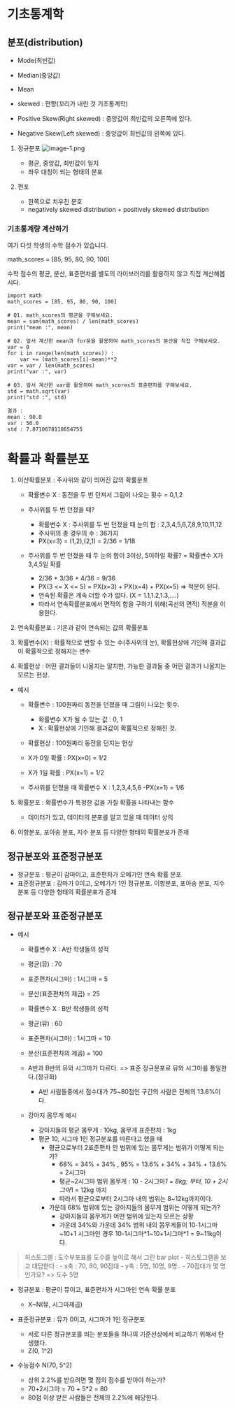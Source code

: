 # 기초통계학


## 분포(distribution)
- Mode(최빈값)
- Median(중앙값)
- Mean

- skewed : 편향(꼬리가 내린 것 기초통계학)
- Positive Skew(Right skewed) : 중앙값이 최빈값의 오른쪽에 있다. 
- Negative Skew(Left skewed) : 중앙값이 최빈값의 왼쪽에 있다. 

1. 정규분포
![image-1.png](./image-1.png)
    - 평균, 중앙값, 최빈값이 일치
    - 좌우 대칭이 되는 형태의 분포

2. 편포
    - 한쪽으로 치우친 분호
    - negatively skewed distribution + positively skewed distribution

### 기초통계량 계산하기

여기 다섯 학생의 수학 점수가 있습니다.

math_scores = [85, 95, 80, 90, 100]

수학 점수의 평균, 분산, 표준편차를 별도의 라이브러리를 활용하지 않고 직접 계산해봅시다.

```
import math
math_scores = [85, 95, 80, 90, 100]

# Q1. math_scores의 평균을 구해보세요.
mean = sum(math_scores) / len(math_scores)
print("mean :", mean)

# Q2. 앞서 계산한 mean과 for문을 활용하여 math_scores의 분산을 직접 구해보세요.
var = 0 
for i in range(len(math_scores)) :
    var += (math_scores[i]-mean)**2
var = var / len(math_scores)
print("var :", var)

# Q3. 앞서 계산한 var를 활용하여 math_scores의 표준편차를 구해보세요.
std = math.sqrt(var)
print("std :", std)

결과 :
mean : 90.0
var : 50.0
std : 7.0710678118654755
```

# 확률과 확률분포

1. 이산확률분포 : 주사위와 같이 띄어진 값의 확률분포
    - 확률변수 X : 동전을 두 번 던져서 그림이 나오는 횟수 = 0,1,2

    - 주사위를 두 번 던졌을 때?
        - 확률변수 X : 주사위를 두 번 던졌을 때 눈의 합 : 2,3,4,5,6,7,8,9,10,11,12
        - 주사위의 총 경우의 수 : 36가지
        - PX(x=3) = (1,2),(2,1) = 2/36 = 1/18
    
    - 주사위를 두 번 던졌을 때 두 눈의 합이 3이상, 5이하일 확률? = 확률변수 X가 3,4,5일 확률
        - 2/36 + 3/36 + 4/36 = 9/36
        - PX(3 <= X <= 5) = PX(x=3) + PX(x=4) + PX(x=5) => 적분이 된다.
        - 연속된 확률은 계속 더할 수가 없다. (X = 1.1,1.2,1.3,....)
        - 따라서 연속확률분포에서 면적의 합을 구하기 위해(곡선의 면적) 적분을 이용한다.

2. 연속확률분포 : 기온과 같이 연속되는 값의 확률분포

3. 확률변수(X) : 확률적으로 변할 수 있는 수(주사위의 눈), 확률현상에 기인해 결과값이 확률적으로 정해지는 변수

4. 확률현상 : 어떤 결과들이 나올지는 알지만, 가능한 결과들 중 어떤 결과가 나올지는 모르는 현상. 

- 예시
    - 확률변수 : 100원짜리 동전을 던졌을 때 그림이 나오는 횟수. 
        - 확률변수 X가 될 수 있는 값 : 0, 1
        - X : 확률현상에 기인해 결과값이 확률적으로 정해진 것. 
    - 확률현상 : 100원짜리 동전을 던지는 현상
    - X가 0일 확률 : PX(x=0) = 1/2
    - X가 1일 확률 : PX(x=1) = 1/2

    - 주사위를 던졌을 때 확률변수 X : 1,2,3,4,5,6
        -PX(x=1) = 1/6

5. 확률분포 : 확률변수가 특정한 값을 가질 확률을 나타내는 함수
    - 데이터가 있고, 데이터의 분포를 알고 있을 때 데이터 상의 

6. 이항분포, 포아송 분포, 지수 분포 등 다양한 형태의 확률분포가 존재

## 정규분포와 표준정규분포

- 정규분포 : 평균이 감마이고, 표준편차가 오메가인 연속 확률 분포
- 표준정규분포 : 감마가 0이고, 오메가가 1인 정규분포. 이항분포, 포아송 분포, 지수 분포 등 다양한 형태의 확률분포가 존재

## 정규분포와 표준정규분포

- 예시
    - 확률변수 X : A반 학생들의 성적
    - 평균(뮤) : 70
    - 표준편차(시그마) : 1시그마 = 5
    - 분산(표준편차의 제곱) = 25

    - 확률변수 X : B반 학생들의 성적
    - 평균(뮤) : 60
    - 표준편차(시그마) : 1시그마 = 10
    - 분산(표준편차의 제곱) = 100

    - A반과 B반의 뮤와 시그마가 다르다. => 표준 정규분포로 뮤와 시그마를 통일한다.(정규화)
        - A반 사람들중에서 점수대가 75~80점인 구간의 사람은 전체의 13.6%이다.

    - 강아지 몸무게 예시
        - 강아지들의 평균 몸무게 : 10kg, 몸무게 표준편차 : 1kg
        - 평균 10, 시그마 1인 정규분포를 따른다고 했을 때 
            - 평균으로부터 2표준편차 안 범위에 있는 몸무게는 범위가 어떻게 되는가?
                - 68% =  34% + 34% , 95% = 13.6% + 34% + 34% + 13.6% = 2시그마
                - 평균~2시그마 범위 몸무게 : 10 - 2시그마*1 = 8kg; 부터, 10 + 2시그마*1 = 12kg 까지
                - 따라서 평균으로부터 2시그마 내의 범위는 8~12kg까지이다. 
            - 가운데 68% 범위에 있는 강아지들의 몸무게 범위는 어떻게 되는가?
                - 강아지들의 몸무게가 어떤 범위에 있는지 모르는 상황
                - 가운데 34%와 가운데 34% 범위 내의 몸무게들이 10-1시그마~10+1 시그마인 경우 10-1시그마*1~10+1시그마*1 = 9~11kg이다.
                                                                                                                        
> 히스토그램 : 도수부포표를 도수를 높이로 해서 그린 bar plot
    - 히스토그램을 보고 대답한다 :
        - x축 : 70, 80, 90점대
        - y축 : 5명, 10명, 9명..
        - 70점대가 몇 명인가요? => 도수 5명

- 정규분포 : 평균이 뮤이고, 표준편차가 시그마인 연속 확률 분포
    - X~N(뮤, 시그마제곱)
- 표준정규분포 : 뮤가 0이고, 시그마가 1인 정규분포
    - 서로 다른 정규분포를 띄는 분포들을 하나의 기준선상에서 비교하기 위해서 탄생했다.
    - Z(0, 1^2)

- 수능점수 N(70, 5^2)
    - 상위 2.2%를 받으려면 몇 점의 점수를 받아야 하는가?
    - 70+2시그마 = 70 + 5*2 = 80
    - 80점 이상 받은 사람들은 전체의 2.2%에 해당한다.






